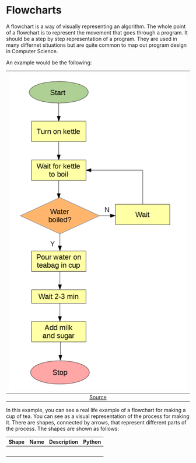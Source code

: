 # Flowcharts

A flowchart is a way of visually representing an algorithm. The whole point of a flowchart is to represent the movement that goes through a program. It should be a step by step representation of a program. They are used in many differnet situations but are quite common to map out program design in Computer Science.

An example would be the following:

|![Flowchart](assets\tea_flow_chart.png)|
|:--:|
|[Source](https://www.twinkl.com.tw/teaching-wiki/flow-chart)|


In this example, you can see a real life example of a flowchart for making a cup of tea. You can see as a visual representation of the process for making it. There are shapes, connected by arrows, that represent different parts of the process. The shapes are shown as follows:

|Shape|Name|Description|Python|
|---|---|---|---|
|||||
|||||
|||||
|||||
|||||

